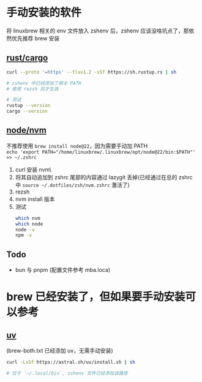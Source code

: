 # 手动安装的软件

将 linuxbrew 相关的 env 文件放入 zshenv 后，zshenv 应该没啥坑点了，那依然优先推荐 brew 安装

## [rust/cargo](https://rustup.rs/)
```bash
curl --proto '=https' --tlsv1.2 -sSf https://sh.rustup.rs | sh

# zshenv 中已经添加了相关 PATH
# 使用 rezsh 后才生效

# 测试
rustup --version
cargo --version
```

## [node/nvm](https://nodejs.org/en/download)
不推荐使用 `brew install node@22`，因为需要手动加 PATH\
`echo 'export PATH="/home/linuxbrew/.linuxbrew/opt/node@22/bin:$PATH"' >> ~/.zshrc`


1. curl 安装 nvm\
2. 将其自动追加到 zshrc 尾部的内容通过 lazygit 丢掉(已经通过在总的 zshrc 中 `source ~/.dotfiles/zsh/nvm.zshrc` 激活了)
3. rezsh
4. nvm install 版本
5. 测试
    ```bash
    which nvm
    which node
    node -v
    npm -v
    ```

## Todo
- bun 与 pnpm (配置文件参考 mba.loca)

# brew 已经安装了，但如果要手动安装可以参考

## [uv](https://docs.astral.sh/uv/getting-started/installation/) 
(brew-both.txt 已经添加 uv，无需手动安装)
```bash
curl -LsSf https://astral.sh/uv/install.sh | sh

# 位于 `~/.local/bin`, zshenv 文件已经添加该路径
```


